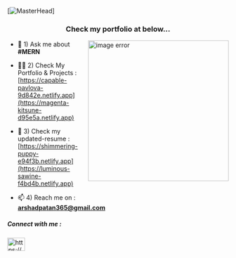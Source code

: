 [![MasterHead](https://camo.githubusercontent.com/2619e5a9ead82dd13149cb33aeae4dd13e9969607c61eac3ac78fa34d6f5a609/687474703a2f2f70726f70756c736976652e696e2f6173736574732f696d672f736572766963652d69636f6e2f7765622e676966)]
<h3 align="center">Check my portfolio at below...</h3>
<img align = "right" alt="image error" width="320" src ="https://www.fegno.com/wp-content/uploads/2022/03/web-development-company-in-kochi.gif">

- 💬 1) Ask me about **#MERN**  <br>
  
- 👨‍💻 2) Check My Portfolio & Projects :  <br> [https://capable-pavlova-9d842e.netlify.app](https://magenta-kitsune-d95e5a.netlify.app)  <br>

- 📝 3) Check my updated-resume :  <br> [https://shimmering-puppy-e94f3b.netlify.app](https://luminous-sawine-f4bd4b.netlify.app)  <br>

- 📫 4) Reach me on : <br> **arshadpatan365@gmail.com**

<h5 align="left">Connect with me :</h5>
<p align="left">
<a href="https://linkedin.com/in/arshad-patan" target="blank"><img align="center" src="https://raw.githubusercontent.com/rahuldkjain/github-profile-readme-generator/master/src/images/icons/Social/linked-in-alt.svg" alt="https://www.linkedin.com/in/arshad-patan?lipi=urn%3ali%3apage%3ad_flagship3_profile_view_base_contact_details%3b3l%2fbzkf1t%2b6dpa2plvdsta%3d%3d" height="30" width="40" /></a>
</p>


